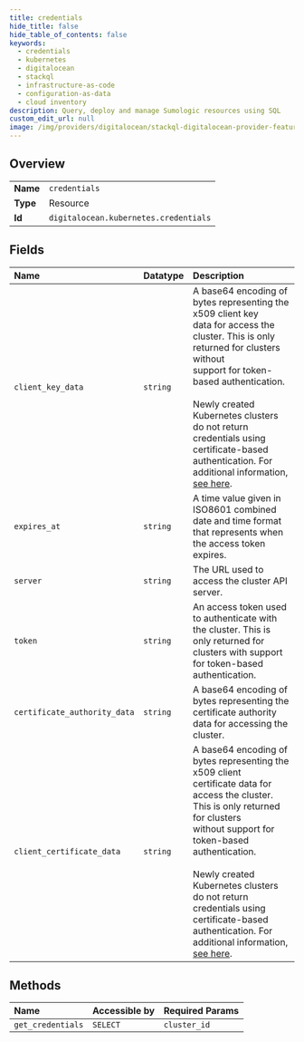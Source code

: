 ```yaml
---
title: credentials
hide_title: false
hide_table_of_contents: false
keywords:
  - credentials
  - kubernetes
  - digitalocean    
  - stackql
  - infrastructure-as-code
  - configuration-as-data
  - cloud inventory
description: Query, deploy and manage Sumologic resources using SQL
custom_edit_url: null
image: /img/providers/digitalocean/stackql-digitalocean-provider-featured-image.png
---
```

  
    

## Overview
<table><tbody>
<tr><td><b>Name</b></td><td><code>credentials</code></td></tr>
<tr><td><b>Type</b></td><td>Resource</td></tr>
<tr><td><b>Id</b></td><td><code>digitalocean.kubernetes.credentials</code></td></tr>
</tbody></table>

## Fields
| Name | Datatype | Description |
|:-----|:---------|:------------|
| `client_key_data` | `string` | A base64 encoding of bytes representing the x509 client key<br />data for access the cluster. This is only returned for clusters without<br />support for token-based authentication.<br /><br />Newly created Kubernetes clusters do not return credentials using<br />certificate-based authentication. For additional information,<br />[see here](https://www.digitalocean.com/docs/kubernetes/how-to/connect-to-cluster/#authenticate).<br /> |
| `expires_at` | `string` | A time value given in ISO8601 combined date and time format that represents when the access token expires. |
| `server` | `string` | The URL used to access the cluster API server. |
| `token` | `string` | An access token used to authenticate with the cluster. This is only returned for clusters with support for token-based authentication. |
| `certificate_authority_data` | `string` | A base64 encoding of bytes representing the certificate authority data for accessing the cluster. |
| `client_certificate_data` | `string` | A base64 encoding of bytes representing the x509 client<br />certificate data for access the cluster. This is only returned for clusters<br />without support for token-based authentication.<br /><br />Newly created Kubernetes clusters do not return credentials using<br />certificate-based authentication. For additional information,<br />[see here](https://www.digitalocean.com/docs/kubernetes/how-to/connect-to-cluster/#authenticate).<br /> |
## Methods
| Name | Accessible by | Required Params |
|:-----|:--------------|:----------------|
| `get_credentials` | `SELECT` | `cluster_id` |
